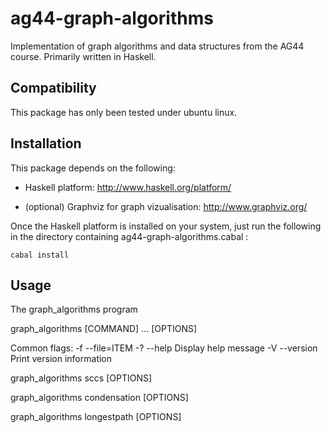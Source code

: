 ag44-graph-algorithms
=====================

Implementation of graph algorithms and data structures from the AG44 course. Primarily written in Haskell.

Compatibility
-------------

This package has only been tested under ubuntu linux.

Installation
------------

This package depends on the following:

*    Haskell platform: <http://www.haskell.org/platform/>

*    (optional) Graphviz for graph vizualisation: <http://www.graphviz.org/>

Once the Haskell platform is installed on your system, just run the
following in the directory containing ag44-graph-algorithms.cabal :

    cabal install

Usage
-----

  The graph_algorithms program

  graph_algorithms [COMMAND] ... [OPTIONS]

  Common flags:
    -f --file=ITEM
    -? --help       Display help message
    -V --version    Print version information

  graph_algorithms sccs [OPTIONS]

  graph_algorithms condensation [OPTIONS]

  graph_algorithms longestpath [OPTIONS]
